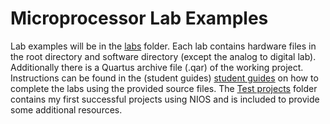 # Microprocessor Lab Examples
Lab examples will be in the [labs](labs) folder. Each lab contains hardware files in the root directory and software directory (except the analog to digital lab). Additionally there is a Quartus archive file (.qar) of the working project. Instructions can be found in the (student guides) [student guides](../student-guides) on how to complete the labs using the provided source files. The [Test projects](test-projects) folder contains my first successful projects using NIOS and is included to provide some additional resources.
